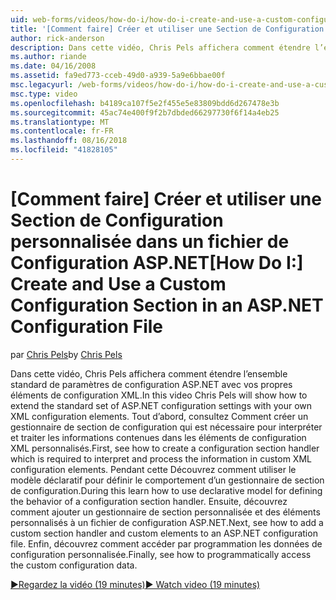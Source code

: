 ```yaml
---
uid: web-forms/videos/how-do-i/how-do-i-create-and-use-a-custom-configuration-section-in-an-aspnet-configuration-file
title: '[Comment faire] Créer et utiliser une Section de Configuration personnalisée dans un fichier de Configuration ASP.NET | Microsoft Docs'
author: rick-anderson
description: Dans cette vidéo, Chris Pels affichera comment étendre l’ensemble standard de paramètres de configuration ASP.NET avec vos propres éléments de configuration XML. Consultez tout d’abord, comment...
ms.author: riande
ms.date: 04/16/2008
ms.assetid: fa9ed773-cceb-49d0-a939-5a9e6bbae00f
msc.legacyurl: /web-forms/videos/how-do-i/how-do-i-create-and-use-a-custom-configuration-section-in-an-aspnet-configuration-file
msc.type: video
ms.openlocfilehash: b4189ca107f5e2f455e5e83809bdd6d267478e3b
ms.sourcegitcommit: 45ac74e400f9f2b7dbded66297730f6f14a4eb25
ms.translationtype: MT
ms.contentlocale: fr-FR
ms.lasthandoff: 08/16/2018
ms.locfileid: "41828105"
---
```

<a name="how-do-i-create-and-use-a-custom-configuration-section-in-an-aspnet-configuration-file"></a><span data-ttu-id="94f30-104">[Comment faire] Créer et utiliser une Section de Configuration personnalisée dans un fichier de Configuration ASP.NET</span><span class="sxs-lookup"><span data-stu-id="94f30-104">[How Do I:] Create and Use a Custom Configuration Section in an ASP.NET Configuration File</span></span>
====================
<span data-ttu-id="94f30-105">par [Chris Pels](https://twitter.com/chrispels)</span><span class="sxs-lookup"><span data-stu-id="94f30-105">by [Chris Pels](https://twitter.com/chrispels)</span></span>

<span data-ttu-id="94f30-106">Dans cette vidéo, Chris Pels affichera comment étendre l’ensemble standard de paramètres de configuration ASP.NET avec vos propres éléments de configuration XML.</span><span class="sxs-lookup"><span data-stu-id="94f30-106">In this video Chris Pels will show how to extend the standard set of ASP.NET configuration settings with your own XML configuration elements.</span></span> <span data-ttu-id="94f30-107">Tout d’abord, consultez Comment créer un gestionnaire de section de configuration qui est nécessaire pour interpréter et traiter les informations contenues dans les éléments de configuration XML personnalisés.</span><span class="sxs-lookup"><span data-stu-id="94f30-107">First, see how to create a configuration section handler which is required to interpret and process the information in custom XML configuration elements.</span></span> <span data-ttu-id="94f30-108">Pendant cette Découvrez comment utiliser le modèle déclaratif pour définir le comportement d’un gestionnaire de section de configuration.</span><span class="sxs-lookup"><span data-stu-id="94f30-108">During this learn how to use declarative model for defining the behavior of a configuration section handler.</span></span> <span data-ttu-id="94f30-109">Ensuite, découvrez comment ajouter un gestionnaire de section personnalisée et des éléments personnalisés à un fichier de configuration ASP.NET.</span><span class="sxs-lookup"><span data-stu-id="94f30-109">Next, see how to add a custom section handler and custom elements to an ASP.NET configuration file.</span></span> <span data-ttu-id="94f30-110">Enfin, découvrez comment accéder par programmation les données de configuration personnalisée.</span><span class="sxs-lookup"><span data-stu-id="94f30-110">Finally, see how to programmatically access the custom configuration data.</span></span>

[<span data-ttu-id="94f30-111">&#9654;Regardez la vidéo (19 minutes)</span><span class="sxs-lookup"><span data-stu-id="94f30-111">&#9654; Watch video (19 minutes)</span></span>](https://channel9.msdn.com/Blogs/ASP-NET-Site-Videos/how-do-i-create-and-use-a-custom-configuration-section-in-an-aspnet-configuration-file)
